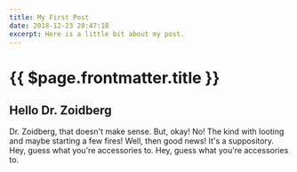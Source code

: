```yaml
---
title: My First Post
date: 2018-12-23 20:47:18
excerpt: Here is a little bit about my post.
---
```


# {{ $page.frontmatter.title }}

## Hello Dr. Zoidberg

Dr. Zoidberg, that doesn't make sense. But, okay! No! The kind with looting and maybe starting a few fires! Well, then good news! It's a suppository. Hey, guess what you're accessories to. Hey, guess what you're accessories to.
